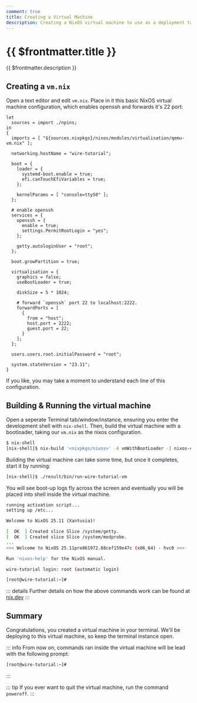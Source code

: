 ```yaml
---
comment: true
title: Creating a Virtual Machine
description: Creating a NixOS virtual machine to use as a deployment target.
---
```


# {{ $frontmatter.title }}

{{ $frontmatter.description }}

## Creating a `vm.nix`

Open a text editor and edit `vm.nix`. Place in it this basic NixOS
virtual machine configuration, which enables openssh and forwards it's 22 port:

```nix:line-numbers [vm.nix]
let
  sources = import ./npins;
in
{
  imports = [ "${sources.nixpkgs}/nixos/modules/virtualisation/qemu-vm.nix" ];

  networking.hostName = "wire-tutorial";

  boot = {
    loader = {
      systemd-boot.enable = true;
      efi.canTouchEfiVariables = true;
    };

    kernelParams = [ "console=ttyS0" ];
  };

  # enable openssh
  services = {
    openssh = {
      enable = true;
      settings.PermitRootLogin = "yes";
    };

    getty.autologinUser = "root";
  };

  boot.growPartition = true;

  virtualisation = {
    graphics = false;
    useBootLoader = true;

    diskSize = 5 * 1024;

    # forward `openssh` port 22 to localhost:2222.
    forwardPorts = [
      {
        from = "host";
        host.port = 2222;
        guest.port = 22;
      }
    ];
  };

  users.users.root.initialPassword = "root";

  system.stateVersion = "23.11";
}
```

If you like, you may take a moment to understand each line of this
configuration.

## Building & Running the virtual machine

Open a seperate Terminal tab/window/instance, ensuring you enter the development
shell with `nix-shell`.
Then, build the virtual machine with a bootloader,
taking our `vm.nix` as the nixos configuration.

```sh
$ nix-shell
[nix-shell]$ nix-build '<nixpkgs/nixos>' -A vmWithBootLoader -I nixos-config=./vm.nix
```

Building the virtual machine can take some time, but once it completes, start it
by running:

```sh
[nix-shell]$ ./result/bin/run-wire-tutorial-vm
```

You will see boot-up logs fly across the screen and eventually you will be placed
into shell inside the virtual machine.

```sh [Virtual Machine]
running activation script...
setting up /etc...

Welcome to NixOS 25.11 (Xantusia)!

[  OK  ] Created slice Slice /system/getty.
[  OK  ] Created slice Slice /system/modprobe.
...
<<< Welcome to NixOS 25.11pre861972.88cef159e47c (x86_64) - hvc0 >>>

Run 'nixos-help' for the NixOS manual.

wire-tutorial login: root (automatic login)

[root@wire-tutorial:~]#

```

::: details
Further details on how the above commands work can be found at
[nix.dev](https://nix.dev/tutorials/nixos/nixos-configuration-on-vm.html#creating-a-qemu-based-virtual-machine-from-a-nixos-configuration)
:::

## Summary

Congratulations, you created a virtual machine in your terminal.
We'll be deploying to this virtual machine, so keep the
terminal instance open.

::: info
From now on, commands ran inside the virtual machine will be lead with the
following prompt:

```sh [Virtual Machine]
[root@wire-tutorial:~]#

```

:::

::: tip
If you ever want to quit the virtual machine, run the command `poweroff`.
:::
